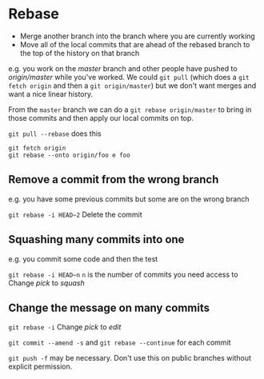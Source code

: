 # Rebase

* Merge another branch into the branch where you are currently working
* Move all of the local commits that are ahead of the rebased branch to the top of the history on that branch

e.g. you work on the *master* branch and other people have pushed to *origin/master* while you've worked.
We could `git pull` (which does a `git fetch origin` and then a `git origin/master`) but we don't want merges and want a nice linear history.

From the `master` branch we can do a `git rebase origin/master` to bring in those commits and then apply our local commits on top.

`git pull --rebase`
does this
```
git fetch origin
git rebase --onto origin/foo e foo
```

## Remove a commit from the wrong branch
e.g. you have some previous commits but some are on the wrong branch

`git rebase -i HEAD~2`
Delete the commit

## Squashing many commits into one
e.g. you commit some code and then the test

`git rebase -i HEAD~n`
`n` is the number of commits you need access to
Change *pick* to *squash*

## Change the message on many commits
`git rebase -i`
Change *pick* to *edit*

`git commit --amend -s` and `git rebase --continue` for each commit

`git push -f` may be necessary. Don't use this on public branches without explicit permission.
